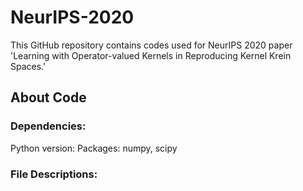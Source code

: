# NeurIPS-2020
This GitHub repository contains codes used for NeurIPS 2020 paper 'Learning with Operator-valued Kernels in Reproducing Kernel Krein Spaces.'

## About Code

### Dependencies:
Python version: 
Packages: numpy, scipy

### File Descriptions:
